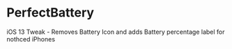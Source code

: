 # PerfectBattery

iOS 13 Tweak - Removes Battery Icon and adds Battery percentage label for nothced iPhones
